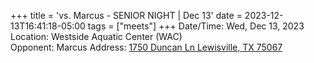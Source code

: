 +++
title = 'vs. Marcus - SENIOR NIGHT | Dec 13'
date = 2023-12-13T16:41:18-05:00
tags = ["meets"]
+++
Date/Time: Wed, Dec 13, 2023    
Location: Westside Aquatic Center (WAC)  
Opponent: Marcus 
Address: [1750 Duncan Ln Lewisville, TX 75067](http://maps.google.com/maps?q=1750+DUNCAN+LN+LEWISVILLE%2C+TX+75067)  